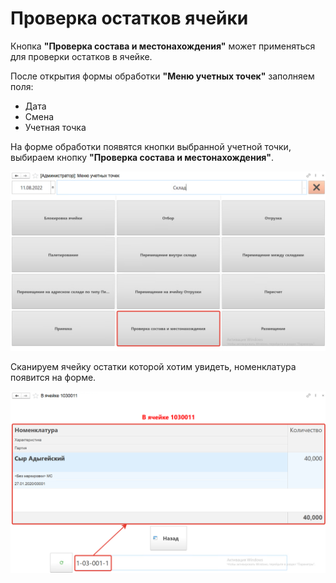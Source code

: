 # Проверка остатков ячейки

Кнопка **"Проверка состава и местонахождения"** может применяться для проверки остатков в ячейке.

После открытия формы обработки **"Меню учетных точек"** заполняем поля:

- Дата
- Смена
- Учетная точка

На форме обработки появятся кнопки выбранной учетной точки, выбираем кнопку **"Проверка состава и местонахождения"**.

![1](ProverkaOstatkovNaTCD.assets/1.png)

Сканируем ячейку остатки которой хотим увидеть, номенклатура появится на форме.

![2](ProverkaOstatkovNaTCD.assets/2.png)
